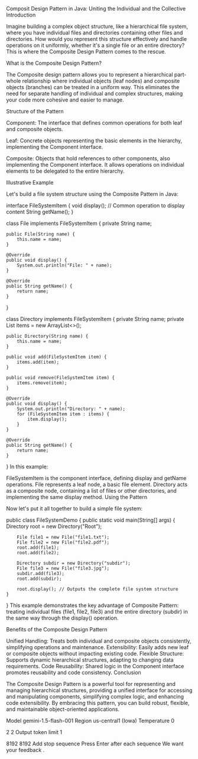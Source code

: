 Composit Design Pattern in Java: Uniting the Individual and the Collective
Introduction

Imagine building a complex object structure, like a hierarchical file system, where you have individual files and directories containing other files and directories. How would you represent this structure effectively and handle operations on it uniformly, whether it's a single file or an entire directory? This is where the Composite Design Pattern comes to the rescue.

What is the Composite Design Pattern?

The Composite design pattern allows you to represent a hierarchical part-whole relationship where individual objects (leaf nodes) and composite objects (branches) can be treated in a uniform way. This eliminates the need for separate handling of individual and complex structures, making your code more cohesive and easier to manage.

Structure of the Pattern

Component: The interface that defines common operations for both leaf and composite objects.

Leaf: Concrete objects representing the basic elements in the hierarchy, implementing the Component interface.

Composite: Objects that hold references to other components, also implementing the Component interface. It allows operations on individual elements to be delegated to the entire hierarchy.

Illustrative Example

Let's build a file system structure using the Composite Pattern in Java:

interface FileSystemItem {
    void display(); // Common operation to display content
    String getName(); 
}

class File implements FileSystemItem {
    private String name;

    public File(String name) {
        this.name = name;
    }

    @Override
    public void display() {
        System.out.println("File: " + name);
    }

    @Override
    public String getName() {
        return name;
    }
}

class Directory implements FileSystemItem {
    private String name;
    private List<FileSystemItem> items = new ArrayList<>();

    public Directory(String name) {
        this.name = name;
    }

    public void add(FileSystemItem item) {
        items.add(item);
    }

    public void remove(FileSystemItem item) {
        items.remove(item);
    }

    @Override
    public void display() {
        System.out.println("Directory: " + name);
        for (FileSystemItem item : items) {
            item.display();
        }
    }

    @Override
    public String getName() {
        return name;
    }
}
In this example:

FileSystemItem is the component interface, defining display and getName operations.
File represents a leaf node, a basic file element.
Directory acts as a composite node, containing a list of files or other directories, and implementing the same display method.
Using the Pattern

Now let's put it all together to build a simple file system:

public class FileSystemDemo {
    public static void main(String[] args) {
        Directory root = new Directory("Root");

        File file1 = new File("file1.txt");
        File file2 = new File("file2.pdf");
        root.add(file1);
        root.add(file2);

        Directory subdir = new Directory("subdir");
        File file3 = new File("file3.jpg");
        subdir.add(file3);
        root.add(subdir);

        root.display(); // Outputs the complete file system structure
    }
}
This example demonstrates the key advantage of Composite Pattern: treating individual files (file1, file2, file3) and the entire directory (subdir) in the same way through the display() operation.

Benefits of the Composite Design Pattern

Unified Handling: Treats both individual and composite objects consistently, simplifying operations and maintenance.
Extensibility: Easily adds new leaf or composite objects without impacting existing code.
Flexible Structure: Supports dynamic hierarchical structures, adapting to changing data requirements.
Code Reusability: Shared logic in the Component interface promotes reusability and code consistency.
Conclusion

The Composite Design Pattern is a powerful tool for representing and managing hierarchical structures, providing a unified interface for accessing and manipulating components, simplifying complex logic, and enhancing code extensibility. By embracing this pattern, you can build robust, flexible, and maintainable object-oriented applications.

Model
gemini-1.5-flash-001
Region 
us-central1 (Iowa)
Temperature 
0

2
2
Output token limit 
1

8192
8192
Add stop sequence
Press Enter after each sequence
We want your feedback .
